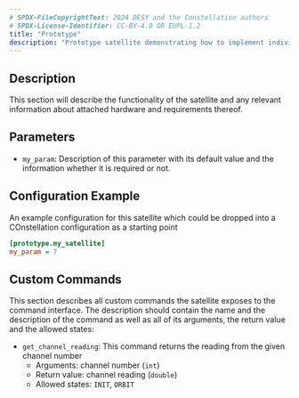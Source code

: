```yaml
---
# SPDX-FileCopyrightText: 2024 DESY and the Constellation authors
# SPDX-License-Identifier: CC-BY-4.0 OR EUPL-1.2
title: "Prototype"
description: "Prototype satellite demonstrating how to implement individual satellites"
---
```


## Description

This section will describe the functionality of the satellite and any relevant information about attached hardware and requirements thereof.

## Parameters

* `my_param`: Description of this parameter with its default value and the information whether it is required or not.

## Configuration Example

An example configuration for this satellite which could be dropped into a COnstellation configuration as a starting point

```ini
[prototype.my_satellite]
my_param = 7
```

## Custom Commands

This section describes all custom commands the satellite exposes to the command interface. The description should contain the name and the description of the
command as well as all of its arguments, the return value and the allowed states:

* `get_channel_reading`: This command returns the reading from the given channel number
  * Arguments: channel number (`int`)
  * Return value: channel reading (`double`)
  * Allowed states: `INIT`, `ORBIT`
